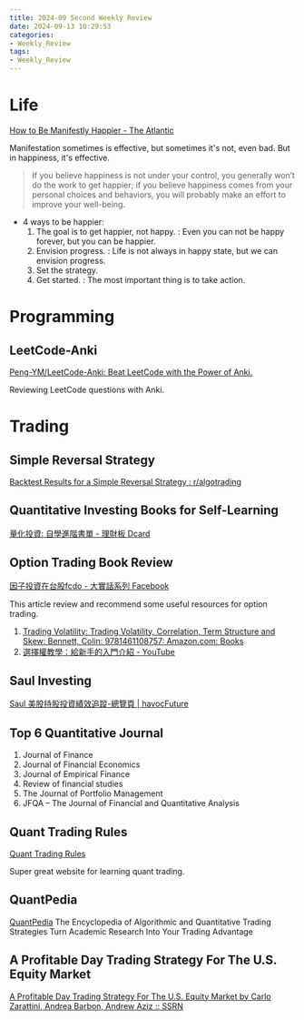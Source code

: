 ```yaml
---
title: 2024-09 Second Weekly Review
date: 2024-09-13 10:29:53
categories:
- Weekly_Review
tags:
- Weekly_Review
--- 
```

# Life
[How to Be Manifestly Happier - The Atlantic](https://www.theatlantic.com/ideas/archive/2024/09/manifestation-positive-thinking-happiness/679695/)

Manifestation sometimes is effective, but sometimes it's not, even bad. But in happiness, it's effective.

>If you believe happiness is not under your control, you generally won’t do the work to get happier; if you believe happiness comes from your personal choices and behaviors, you will probably make an effort to improve your well-being.

- 4 ways to be happier:
  1. The goal is to get happier, not happy. : Even you can not be happy forever, but you can be happier.
  2. Envision progress. : Life is not always in happy state, but we can envision progress.
  3. Set the strategy.
  4. Get started. : The most important thing is to take action.

# Programming
## LeetCode-Anki

[Peng-YM/LeetCode-Anki: Beat LeetCode with the Power of Anki.](https://github.com/Peng-YM/LeetCode-Anki)

Reviewing LeetCode questions with Anki.

# Trading
## Simple Reversal Strategy

[Backtest Results for a Simple Reversal Strategy : r/algotrading](https://www.reddit.com/r/algotrading/comments/1f8v70e/backtest_results_for_a_simple_reversal_strategy/)

## Quantitative Investing Books for Self-Learning

[量化投資: 自學進階書單 - 理財板 Dcard](https://www.dcard.tw/f/money/p/256613588)

## Option Trading Book Review

[因子投資在台股fcdo - 大實話系列 Facebook](https://www.facebook.com/factorinvestingintaiwan/posts/pfbid02B59ioVJ8AegBxZwrqy696i5VBJKfPMEpYxoRzEy5CxstfPn5o6w6H286JgXUAiREl)

This article review and recommend some useful resources for option trading.
1. [Trading Volatility: Trading Volatility, Correlation, Term Structure and Skew: Bennett, Colin: 9781461108757: Amazon.com: Books](https://www.amazon.com/Trading-Volatility-Correlation-Term-Structure/dp/1461108756)
2. [選擇權教學：給新手的入門介紹 - YouTube](https://www.youtube.com/watch?v=V2jlRxv2cbI) 

## Saul Investing
[Saul 美股持股投資績效追蹤-總覽頁 | havocFuture](https://havocfuture.tw/saul-investing-track)

## Top 6 Quantitative Journal

1. Journal of Finance
2. Journal of Financial Economics
3. Journal of Empirical Finance
4. Review of financial studies
5. The Journal of Portfolio Management
6. JFQA – The Journal of Financial and Quantitative Analysis

## Quant Trading Rules
[Quant Trading Rules](https://www.quantitativo.com/archive?sort=new)

Super great website for learning quant trading.

## QuantPedia

[QuantPedia](https://quantpedia.com/) The Encyclopedia of Algorithmic and Quantitative Trading Strategies
Turn Academic Research Into Your Trading Advantage

## A Profitable Day Trading Strategy For The U.S. Equity Market

[A Profitable Day Trading Strategy For The U.S. Equity Market by Carlo Zarattini, Andrea Barbon, Andrew Aziz :: SSRN](https://papers.ssrn.com/sol3/papers.cfm?abstract_id=4729284)
